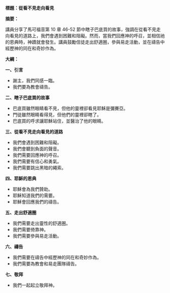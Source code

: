 **標題：從看不見走向看見**

**摘要：**

講員分享了馬可福音第 10 章 46-52 節中瞎子巴底買的故事，強調在從看不見走向看見的道路上，我們會遇到困難和阻礙。然而，當我們回應神的呼召，並相信祂的恩典時，神蹟就會發生。講員鼓勵信徒走出舒適圈，參與易走活動，並在禱告中經歷神的同在和奇妙作為。

**大綱：**

**一、引言**
* 謝主，我們同感一臨。
* 我們要為教會禱告。

**二、瞎子巴底買的故事**
* 巴底買雖然眼睛看不見，但他的靈裡卻看見耶穌是彌賽亞。
* 門徒雖然眼睛看得見，但他們的靈裡卻瞎了。
* 巴底買的呼求讓耶穌站住，並醫治了他的眼睛。

**三、從看不見走向看見的道路**
* 我們會遇到困難和阻礙。
* 我們會聽到負面的聲音。
* 我們需要回應神的呼召。
* 我們需要有信心和勇氣。
* 我們需要跳出黑暗的繩索。

**四、耶穌的恩典**
* 耶穌會為我們贊助。
* 耶穌知道我們的需要。
* 耶穌會回應我們的禱告。

**五、走出舒適圈**
* 我們需要走出靈性的舒適圈。
* 我們需要倚靠神。
* 我們需要參與易走活動。

**六、禱告**
* 我們需要在禱告中經歷神的同在和奇妙作為。
* 我們需要為教會和易走團隊禱告。

**七、敬拜**
* 我們一起起立敬拜神。